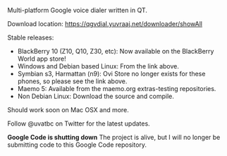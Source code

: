 Multi-platform Google voice dialer written in QT.

Download location: https://qgvdial.yuvraaj.net/downloader/showAll

Stable releases:
  * BlackBerry 10 (Z10, Q10, Z30, etc): Now available on the BlackBerry World app store!
  * Windows and Debian based Linux: From the link above.
  * Symbian s3, Harmattan (n9): Ovi Store no longer exists for these phones, so please see the link above.
  * Maemo 5: Available from the maemo.org extras-testing repositories.
  * Non Debian Linux: Download the source and compile.

Should work soon on Mac OSX and more.

Follow @uvatbc on Twitter for the latest updates.

**Google Code is shutting down**
The project is alive, but I will no longer be submitting code to this Google Code repository.